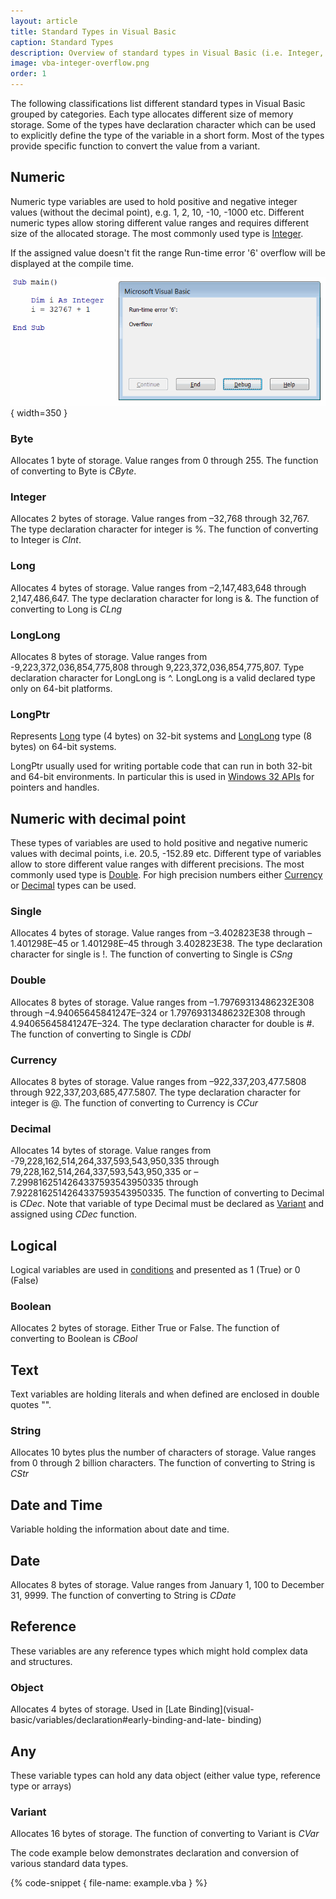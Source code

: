 ```yaml
---
layout: article
title: Standard Types in Visual Basic
caption: Standard Types
description: Overview of standard types in Visual Basic (i.e. Integer, String, Double, Object etc.) in Visual Basic
image: vba-integer-overflow.png
order: 1
---
```

The following classifications list different standard types in Visual Basic grouped by categories. Each type allocates different size of memory storage. Some of the types have declaration character which can be used to explicitly define the type of the variable in a short form. Most of the types provide specific function to convert the value from a variant.

## Numeric

Numeric type variables are used to hold positive and negative integer values (without the decimal point), e.g. 1, 2, 10, -10, -1000 etc. Different numeric types allow storing different value ranges and requires different size of the allocated storage. The most commonly used type is [Integer](#integer).

If the assigned value doesn't fit the range Run-time error '6' overflow will be displayed at the compile time.

![Run-time error '6' overflow when assigned integer value out of the accepted range](vba-integer-overflow.png){ width=350 }

### Byte
Allocates 1 byte of storage. Value ranges from 0 through 255. The function of converting to Byte is *CByte*.

### Integer
Allocates 2 bytes of storage. Value ranges from –32,768 through 32,767. The type declaration character for integer is %. The function of converting to Integer is *CInt*.

### Long 
Allocates 4 bytes of storage. Value ranges from –2,147,483,648 through 2,147,486,647. The type declaration character for long is &. The function of converting to Long is *CLng*

### LongLong
Allocates 8 bytes of storage. Value ranges from -9,223,372,036,854,775,808 through 9,223,372,036,854,775,807. Type declaration character for LongLong is ^. LongLong is a valid declared type only on 64-bit platforms.

### LongPtr
Represents [Long](#long) type (4 bytes) on 32-bit systems and [LongLong](longlong) type (8 bytes) on 64-bit systems.

LongPtr usually used for writing portable code that can run in both 32-bit and 64-bit environments. In particular this is used in [Windows 32 APIs](visual-basic/windows-api) for pointers and handles.

## Numeric with decimal point
These types of variables are used to hold positive and negative numeric values with decimal points, i.e. 20.5, -152.89 etc. Different type of variables allow to store different value ranges with different precisions. The most commonly used type is [Double](double). For high precision numbers either [Currency](currency) or [Decimal](decimal) types can be used.

### Single
Allocates 4 bytes of storage. Value ranges from –3.402823E38 through –1.401298E–45 or 1.401298E–45 through 3.402823E38. The type declaration character for single is !. The function of converting to Single is *CSng*

### Double
Allocates 8 bytes of storage. Value ranges from –1.79769313486232E308 through –4.94065645841247E–324 or 1.79769313486232E308 through 4.94065645841247E–324. The type declaration character for double is #. The function of converting to Single is *CDbl*

### Currency
Allocates 8 bytes of storage. Value ranges from –922,337,203,477.5808 through 922,337,203,685,477.5807. The type declaration character for integer is @. The function of converting to Currency is *CCur*

### Decimal
Allocates 14 bytes of storage. Value ranges from -79,228,162,514,264,337,593,543,950,335 through 79,228,162,514,264,337,593,543,950,335 or –7.2998162514264337593543950335 through 7.9228162514264337593543950335.  The function of converting to Decimal is *CDec*. Note that variable of type Decimal must be declared as [Variant](visual-basic/variables/standard-types#variant) and assigned using *CDec* function.

## Logical
Logical variables are used in [conditions](visual-basic/conditions) and presented as 1 (True) or 0 (False)

### Boolean
Allocates 2 bytes of storage. Either True or False. The function of converting to Boolean is *CBool*

## Text
Text variables are holding literals and when defined are enclosed in double quotes "".

### String
Allocates 10 bytes plus the number of characters of storage. Value ranges from 0 through 2 billion characters. The function of converting to String is *CStr*

## Date and Time
Variable holding the information about date and time.

## Date
Allocates 8 bytes of storage. Value ranges from January 1, 100 to December 31, 9999. The function of converting to String is *CDate*

## Reference 
These variables are any reference types which might hold complex data and structures.

### Object
Allocates 4 bytes of storage. Used in [Late Binding](visual-basic/variables/declaration#early-binding-and-late- binding)

## Any
These variable types can hold any data object (either value type, reference type or arrays)

### Variant
Allocates 16 bytes of storage. The function of converting to Variant is *CVar*

The code example below demonstrates declaration and conversion of various standard data types.

{% code-snippet { file-name: example.vba } %}
